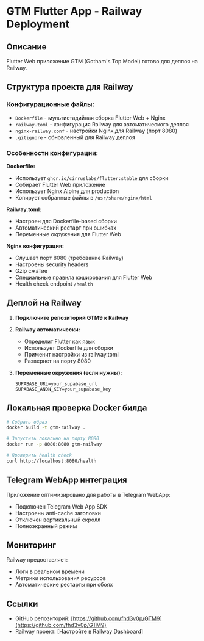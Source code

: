 # GTM Flutter App - Railway Deployment

## Описание
Flutter Web приложение GTM (Gotham's Top Model) готово для деплоя на Railway.

## Структура проекта для Railway

### Конфигурационные файлы:
- `Dockerfile` - мультистадийная сборка Flutter Web + Nginx
- `railway.toml` - конфигурация Railway для автоматического деплоя  
- `nginx-railway.conf` - настройки Nginx для Railway (порт 8080)
- `.gitignore` - обновленный для Railway деплоя

### Особенности конфигурации:

**Dockerfile:**
- Использует `ghcr.io/cirruslabs/flutter:stable` для сборки
- Собирает Flutter Web приложение  
- Использует Nginx Alpine для production
- Копирует собранные файлы в `/usr/share/nginx/html`

**Railway.toml:**
- Настроен для Dockerfile-based сборки
- Автоматический рестарт при ошибках
- Переменные окружения для Flutter Web

**Nginx конфигурация:**
- Слушает порт 8080 (требование Railway)
- Настроены security headers
- Gzip сжатие
- Специальные правила кэширования для Flutter Web
- Health check endpoint `/health`

## Деплой на Railway

1. **Подключите репозиторий GTM9 к Railway**
2. **Railway автоматически:**
   - Определит Flutter как язык
   - Использует Dockerfile для сборки
   - Применит настройки из railway.toml
   - Развернет на порту 8080

3. **Переменные окружения (если нужны):**
   ```
   SUPABASE_URL=your_supabase_url
   SUPABASE_ANON_KEY=your_supabase_key
   ```

## Локальная проверка Docker билда

```bash
# Собрать образ
docker build -t gtm-railway .

# Запустить локально на порту 8080
docker run -p 8080:8080 gtm-railway

# Проверить health check
curl http://localhost:8080/health
```

## Telegram WebApp интеграция

Приложение оптимизировано для работы в Telegram WebApp:
- Подключен Telegram Web App SDK
- Настроены anti-cache заголовки
- Отключен вертикальный скролл
- Полноэкранный режим

## Мониторинг

Railway предоставляет:
- Логи в реальном времени
- Метрики использования ресурсов
- Автоматические рестарты при сбоях

## Ссылки

- GitHub репозиторий: [https://github.com/fhd3v0p/GTM9](https://github.com/fhd3v0p/GTM9)
- Railway проект: [Настройте в Railway Dashboard]